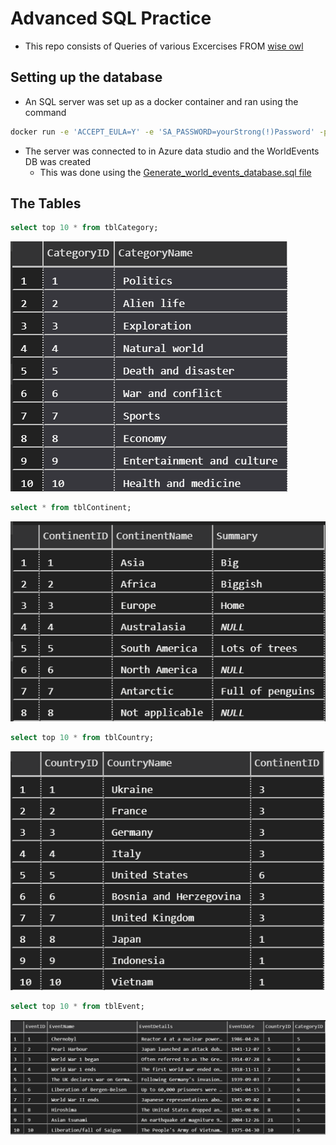 # Advanced SQL Practice
- This repo consists of Queries of various Excercises FROM [wise owl](https://www.wiseowl.co.uk/sql/exercises/standard/)

## Setting up the database
- An SQL server was set up as a docker container and ran using the command
```bash
docker run -e 'ACCEPT_EULA=Y' -e 'SA_PASSWORD=yourStrong(!)Password' -p 1433:1433 -d mcr.microsoft.com/mssql/server:latest
```
- The server was connected to in Azure data studio and the WorldEvents DB was created
	- This was done using the [Generate_world_events_database.sql file](https://github.com/samturton2/Advanced_SQL_Practice/blob/main/Generate_world_events_database.sql)

## The Tables
```sql
select top 10 * from tblCategory;
```
![](img/tblCategory.png)

```sql
select * from tblContinent;
```
![](img/tblContinent.png)

```sql
select top 10 * from tblCountry;
```
![](img/tblCountry.png)

```sql
select top 10 * from tblEvent;
```
![](img/tblEvent.png)
